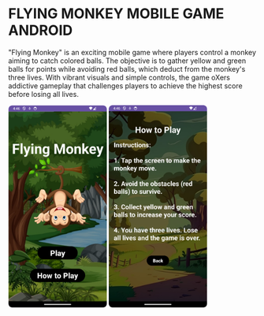 # FLYING MONKEY MOBILE GAME ANDROID
"Flying Monkey" is an exciting mobile game where players control a monkey aiming to catch colored balls. The objective is to gather yellow and green balls for points while avoiding red balls, which deduct from the monkey's three lives. With vibrant visuals and simple controls, the game oXers addictive gameplay that challenges players to achieve the highest score before losing all lives.


<img src="https://github.com/Tharusha200219/FLYING_MONKEY_MOBILE_GAME_ANDROID/blob/main/image.png?raw=true" style="width: 200px">
<img src="https://github.com/Tharusha200219/FLYING_MONKEY_MOBILE_GAME_ANDROID/blob/main/image%20copy.png?raw=true" style="width: 200px">

